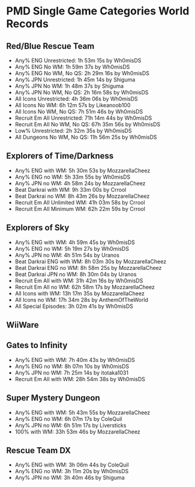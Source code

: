# PMD Single Game Categories World Records

## Red/Blue Rescue Team
* Any% ENG Unrestricted: 1h 53m 15s by Wh0misDS
* Any% ENG No WM: 1h 59m 37s by Wh0misDS
* Any% ENG No WM, No QS: 2h 29m 16s by Wh0misDS
* Any% JPN Unrestricted: 1h 45m 14s by Shiguma
* Any% JPN No WM: 1h 48m 37s by Shiguma
* Any% JPN No WM, No QS: 2h 16m 58s by Wh0misDS
* All Icons Unrestricted: 4h 36m 06s by Wh0misDS
* All Icons No WM: 6h 12m 57s by Likeanoob100
* All Icons No WM, No QS: 7h 51m 46s by Wh0misDS
* Recruit Em All Unrestricted: 71h 14m 44s by Wh0misDS
* Recruit Em All No WM, No QS: 67h 35m 56s by Wh0misDS
* Low% Unrestricted: 2h 32m 35s by Wh0misDS
* All Dungeons No WM, No QS: 11h 56m 25s by Wh0misDS

## Explorers of Time/Darkness
* Any% ENG with WM: 5h 30m 53s by MozzarellaCheez
* Any% ENG no WM: 5h 33m 55s by Wh0misDS
* Any% JPN no WM: 4h 58m 24s by MozzarellaCheez
* Beat Darkrai with WM: 9h 33m 00s by Crrool
* Beat Darkrai no WM: 8h 43m 26s by MozzarellaCheez
* Recruit Em All Unlimited WM: 41h 03m 58s by Crrool
* Recruit Em All Minimum WM: 62h 22m 59s by Crrool

## Explorers of Sky
* Any% ENG with WM: 4h 59m 45s by Wh0misDS
* Any% ENG no WM: 5h 19m 27s by Wh0misDS
* Any% JPN no WM: 4h 51m 54s by Uranos
* Beat Darkrai ENG with WM: 8h 03m 30s by MozzarellaCheez
* Beat Darkrai ENG no WM: 8h 58m 25s by MozzarellaCheez
* Beat Darkrai JPN no WM: 8h 30m 04s by Uranos
* Recruit Em All with WM: 31h 42m 16s by Wh0misDS
* Recruit Em All no WM: 62h 58m 17s by MozzarellaCheez
* All Icons with WM: 13h 17m 35s by MozzarellaCheez
* All Icons no WM: 17h 34m 28s by AnthemOfTheWorld
* All Special Episodes: 3h 02m 41s by Wh0misDS

## WiiWare

## Gates to Infinity
* Any% ENG with WM: 7h 40m 43s by Wh0misDS
* Any% ENG no WM: 8h 07m 10s by Wh0misDS
* Any% JPN no WM: 7h 25m 14s by itotaka1031
* Recruit Em All with WM: 28h 54m 38s by Wh0misDS

## Super Mystery Dungeon
* Any% ENG with WM: 5h 43m 55s by MozzarellaCheez
* Any% ENG no WM: 6h 07m 17s by ColeQuil
* Any% JPN no WM: 6h 51m 17s by Liversticks
* 100% with WM: 33h 53m 46s by MozzarellaCheez

## Rescue Team DX
* Any% ENG with WM: 3h 06m 44s by ColeQuil
* Any% ENG no WM: 3h 11m 20s by Wh0misDS
* Any% JPN no WM: 3h 40m 46s by Shiguma

